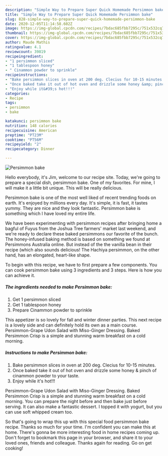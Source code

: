 ```yaml
---
description: "Simple Way to Prepare Super Quick Homemade Persimmon bake"
title: "Simple Way to Prepare Super Quick Homemade Persimmon bake"
slug: 828-simple-way-to-prepare-super-quick-homemade-persimmon-bake
date: 2020-12-05T11:14:58.602Z
image: https://img-global.cpcdn.com/recipes/7bdac685fbb7295c/751x532cq70/persimmon-bake-recipe-main-photo.jpg
thumbnail: https://img-global.cpcdn.com/recipes/7bdac685fbb7295c/751x532cq70/persimmon-bake-recipe-main-photo.jpg
cover: https://img-global.cpcdn.com/recipes/7bdac685fbb7295c/751x532cq70/persimmon-bake-recipe-main-photo.jpg
author: Maude Mathis
ratingvalue: 4.1
reviewcount: 39819
recipeingredient:
- "1 persimmon sliced"
- "1 tablespoon honey"
- " Cinammon powder to sprinkle"
recipeinstructions:
- "Bake persimmon slices in oven at 200 deg. Clecius for 10-15 minutes."
- "Once baked take it out of hot oven and drizzle some honey &amp; pinch of cinammon powder to your taste."
- "Enjoy while it&#39;s hot!!!"
categories:
- Recipe
tags:
- persimmon
- bake

katakunci: persimmon bake 
nutrition: 148 calories
recipecuisine: American
preptime: "PT23M"
cooktime: "PT56M"
recipeyield: "2"
recipecategory: Dinner

---
```



![Persimmon bake](https://img-global.cpcdn.com/recipes/7bdac685fbb7295c/751x532cq70/persimmon-bake-recipe-main-photo.jpg)

Hello everybody, it's Jim, welcome to our recipe site. Today, we're going to prepare a special dish, persimmon bake. One of my favorites. For mine, I will make it a little bit unique. This will be really delicious.

Persimmon bake is one of the most well liked of recent trending foods on earth. It's enjoyed by millions every day. It's simple, it is fast, it tastes yummy. They are nice and they look fantastic. Persimmon bake is something which I have loved my entire life.

We have been experimenting with persimmon recipes after bringing home a bagful of Fuyus from the Joshua Tree farmers&#39; market last weekend, and we&#39;re ready to declare these baked persimmons our favorite of the bunch. The honey-infused baking method is based on something we found at Persimmons Australia online. But instead of the the vanilla bean in their recipe (which also sounds delicious! The Hachiya persimmon, on the other hand, has an elongated, heart-like shape.


To begin with this recipe, we have to first prepare a few components. You can cook persimmon bake using 3 ingredients and 3 steps. Here is how you can achieve it.

<!--inarticleads1-->

##### The ingredients needed to make Persimmon bake:

1. Get 1 persimmon sliced
1. Get 1 tablespoon honey
1. Prepare  Cinammon powder to sprinkle


This appetizer is so lovely for fall and winter dinner parties. This next recipe is a lovely side and can definitely hold its own as a main course. Persimmon-Grape Udon Salad with Miso-Ginger Dressing. Baked Persimmon Crisp is a simple and stunning warm breakfast on a cold morning. 

<!--inarticleads2-->

##### Instructions to make Persimmon bake:

1. Bake persimmon slices in oven at 200 deg. Clecius for 10-15 minutes.
1. Once baked take it out of hot oven and drizzle some honey &amp; pinch of cinammon powder to your taste.
1. Enjoy while it&#39;s hot!!!


Persimmon-Grape Udon Salad with Miso-Ginger Dressing. Baked Persimmon Crisp is a simple and stunning warm breakfast on a cold morning. You can prepare the night before and then bake just before serving. It can also make a fantastic dessert. I topped it with yogurt, but you can use soft whipped cream too. 

So that's going to wrap this up with this special food persimmon bake recipe. Thanks so much for your time. I'm confident you can make this at home. There's gonna be more interesting food in home recipes coming up. Don't forget to bookmark this page in your browser, and share it to your loved ones, friends and colleague. Thanks again for reading. Go on get cooking!

